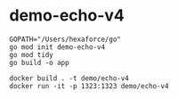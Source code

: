 # demo-echo-v4

```
GOPATH="/Users/hexaforce/go"
go mod init demo-echo-v4
go mod tidy
go build -o app
```

```
docker build . -t demo/echo-v4
docker run -it -p 1323:1323 demo/echo-v4
```